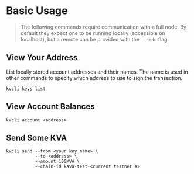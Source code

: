# Basic Usage
>The following commands require communication with a full node. By default they expect one to be running locally (accessible on localhost), but a remote can be provided with the `--node` flag.
## View Your Address
List locally stored account addresses and their names. The name is used in other commands to specify which address to use to sign the transaction.

    kvcli keys list

## View Account Balances

    kvcli account <address>

## Send Some KVA

    kvcli send --from <your key name> \
               --to <address> \
               --amount 100KVA \
               --chain-id kava-test-<current testnet #>



